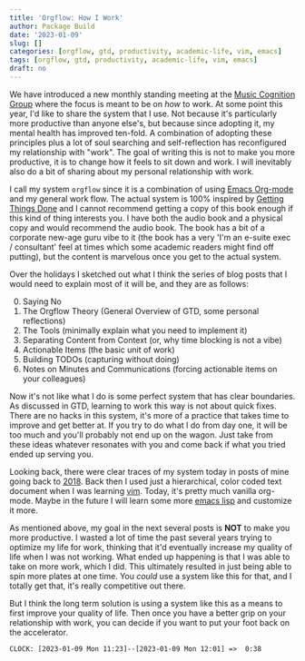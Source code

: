 ```yaml
---
title: 'Orgflow: How I Work'
author: Package Build
date: '2023-01-09'
slug: []
categories: [orgflow, gtd, productivity, academic-life, vim, emacs]
tags: [orgflow, gtd, productivity, academic-life, vim, emacs]
draft: no
---
```


We have introduced a new monthly standing meeting at the [Music Cognition Group](https://www.mcg.uva.nl/) where the focus is meant to be on _how_ to work.
At some point this year, I'd like to share the system that I use.
Not because it's particularly more productive than anyone else's, but because since adopting it, my mental health has improved ten-fold.
A combination of adopting these principles plus a lot of soul searching and self-reflection has reconfigured my relationship with "work".
The goal of writing this is not to make you more productive, it is to change how it feels to sit down and work.
I will inevitably also do a bit of sharing about my personal relationship with work.  

I call my system `orgflow` since it is a combination of using [Emacs Org-mode](https://orgmode.org/) and my general work flow.
The actual system is 100% inspired by [Getting Things Done](https://gettingthingsdone.com/what-is-gtd/) and I cannot recommend getting a copy of this book enough if this kind of thing interests you.
I have both the audio book and a physical copy and would recommend the audio book.
The book has a bit of a corporate new-age guru vibe to it (the book has a very 'I'm an e-suite exec / consultant' feel at times which some academic readers might find off putting), but the content is marvelous once you get to the actual system.

Over the holidays I sketched out what I think the series of blog posts that I would need to explain most of it will be, and they are as follows:

0. Saying No 
1. The Orgflow Theory (General Overview of GTD, some personal reflections)
2. The Tools (minimally explain what you need to implement it)
3. Separating Content from Context (or, why time blocking is not a vibe)
4. Actionable Items (the basic unit of work)
5. Building TODOs (capturing without doing) 
6. Notes on Minutes and Communications (forcing actionable items on your colleagues)

Now it's not like what I do is some perfect system that has clear boundaries.
As discussed in GTD, learning to work this way is not about quick fixes.
There are no hacks in this system, it's more of a practice that takes time to improve and get better at.
If you try to do what I do from day one, it will be too much and you'll probably not end up on the wagon. 
Just take from these ideas whatever resonates with you and come back if what you tried ended up serving you. 

Looking back, there were clear traces of my system today in posts of mine going back to [2018](https://davidjohnbaker.rbind.io/posts/2018-04-09-to-dos-and-boundaries/to-dos-and-boundaries/).
Back then I used just a hierarchical, color coded text document when I was learning [vim](https://www.vim.org/). 
Today, it's pretty much vanilla org-mode.
Maybe in the future I will learn some more [emacs lisp](https://www.gnu.org/software/emacs/manual/html_node/eintr/) and customize it more.

As mentioned above, my goal in the next several posts is **NOT** to make you more productive. 
I wasted a lot of time the past several years trying to optimize my life for work, thinking that it'd eventually increase my quality of life when I was not working.
What ended up happening is that I was able to take on more work, which I did.
This ultimately resulted in just being able to spin more plates at one time.
You _could_ use a system like this for that, and I totally get that, it's really competitive out there. 

But I think the long term solution is using a system like this as a means to first improve your quality of life.
Then once you have a better grip on your relationship with work, you can decide if you want to put your foot back on the accelerator. 

`CLOCK: [2023-01-09 Mon 11:23]--[2023-01-09 Mon 12:01] =>  0:38`